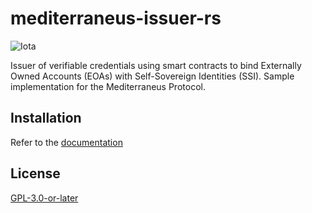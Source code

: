 # mediterraneus-issuer-rs
![Iota](https://img.shields.io/badge/iota-29334C?style=for-the-badge&logo=iota&logoColor=white)

Issuer of verifiable credentials using smart contracts to bind Externally Owned Accounts (EOAs) with Self-Sovereign Identities (SSI). Sample implementation for the Mediterraneus Protocol.

## Installation

Refer to the [documentation](https://cybersecurity-links.github.io/mediterraneus/running-the-protocol/issuer-rs)

## License

[GPL-3.0-or-later](https://spdx.org/licenses/GPL-3.0-or-later.html)